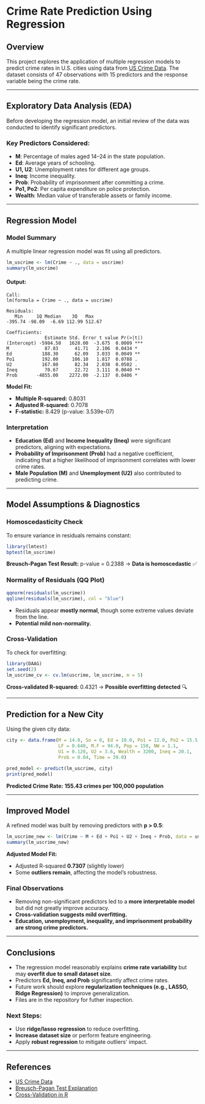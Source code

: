 # Crime Rate Prediction Using Regression

## Overview
This project explores the application of multiple regression models to predict crime rates in U.S. cities using data from [US Crime Data](http://www.statsci.org/data/general/uscrime.html). The dataset consists of 47 observations with 15 predictors and the response variable being the crime rate.

---

## Exploratory Data Analysis (EDA)
Before developing the regression model, an initial review of the data was conducted to identify significant predictors.

### Key Predictors Considered:
- **M**: Percentage of males aged 14–24 in the state population.
- **Ed**: Average years of schooling.
- **U1, U2**: Unemployment rates for different age groups.
- **Ineq**: Income inequality.
- **Prob**: Probability of imprisonment after committing a crime.
- **Po1, Po2**: Per capita expenditure on police protection.
- **Wealth**: Median value of transferable assets or family income.

---

## Regression Model
### Model Summary
A multiple linear regression model was fit using all predictors.
```r
lm_uscrime <- lm(Crime ~ ., data = uscrime)
summary(lm_uscrime)
```
#### Output:
```
Call:
lm(formula = Crime ~ ., data = uscrime)

Residuals:
   Min     1Q Median    3Q   Max
-395.74 -98.09  -6.69 112.99 512.67

Coefficients:
              Estimate Std. Error t value Pr(>|t|)
(Intercept) -5984.50   1628.00  -3.675  0.0009 ***
M             87.83      41.71   2.106  0.0434 *
Ed           188.30      62.09   3.033  0.0049 **
Po1          192.80     106.10   1.817  0.0788 .
U2           167.80      82.34   2.038  0.0502 .
Ineq          70.67      22.72   3.111  0.0040 **
Prob       -4855.00    2272.00  -2.137  0.0406 *
```
**Model Fit:**
- **Multiple R-squared:** 0.8031
- **Adjusted R-squared:** 0.7078
- **F-statistic:** 8.429 (p-value: 3.539e-07)

### Interpretation
- **Education (Ed)** and **Income Inequality (Ineq)** were significant predictors, aligning with expectations.
- **Probability of Imprisonment (Prob)** had a negative coefficient, indicating that a higher likelihood of imprisonment correlates with lower crime rates.
- **Male Population (M)** and **Unemployment (U2)** also contributed to predicting crime.

---

## Model Assumptions & Diagnostics
### **Homoscedasticity Check**
To ensure variance in residuals remains constant:
```r
library(lmtest)
bptest(lm_uscrime)
```
**Breusch-Pagan Test Result:** p-value = 0.2388 → **Data is homoscedastic** ✅

### **Normality of Residuals (QQ Plot)**
```r
qqnorm(residuals(lm_uscrime))
qqline(residuals(lm_uscrime), col = "blue")
```
- Residuals appear **mostly normal**, though some extreme values deviate from the line.
- **Potential mild non-normality.**

### **Cross-Validation**
To check for overfitting:
```r
library(DAAG)
set.seed(2)
lm_uscrime_cv <- cv.lm(uscrime, lm_uscrime, m = 5)
```
**Cross-validated R-squared:** 0.4321 → **Possible overfitting detected** 🔍

---

## Prediction for a New City
Using the given city data:
```r
city <- data.frame(M = 14.0, So = 0, Ed = 10.0, Po1 = 12.0, Po2 = 15.5,
                   LF = 0.640, M.F = 94.0, Pop = 150, NW = 1.1, 
                   U1 = 0.120, U2 = 3.6, Wealth = 3200, Ineq = 20.1,
                   Prob = 0.04, Time = 39.0)

pred_model <- predict(lm_uscrime, city)
print(pred_model)
```
**Predicted Crime Rate:** **155.43 crimes per 100,000 population**

---

## Improved Model
A refined model was built by removing predictors with **p > 0.5**:
```r
lm_uscrime_new <- lm(Crime ~ M + Ed + Po1 + U2 + Ineq + Prob, data = uscrime)
summary(lm_uscrime_new)
```
**Adjusted Model Fit:**
- Adjusted R-squared **0.7307** (slightly lower)
- Some **outliers remain**, affecting the model’s robustness.

### **Final Observations**
- Removing non-significant predictors led to a **more interpretable model** but did not greatly improve accuracy.
- **Cross-validation suggests mild overfitting.**
- **Education, unemployment, inequality, and imprisonment probability are strong crime predictors.**

---

## Conclusions
- The regression model reasonably explains **crime rate variability** but may **overfit due to small dataset size**.
- Predictors **Ed, Ineq, and Prob** significantly affect crime rates.
- Future work should explore **regularization techniques (e.g., LASSO, Ridge Regression)** to improve generalization.
- Files are in the repository for futher inspection.

### **Next Steps:**
- Use **ridge/lasso regression** to reduce overfitting.
- **Increase dataset size** or perform feature engineering.
- Apply **robust regression** to mitigate outliers' impact.

---

## References
- [US Crime Data](http://www.statsci.org/data/general/uscrime.html)
- [Breusch-Pagan Test Explanation](https://boostedml.com/2019/03/linear-regression-plots-scale-location-plot.html)
- [Cross-Validation in R](https://stats.stackexchange.com/questions/58141/interpreting-plot-lm)
